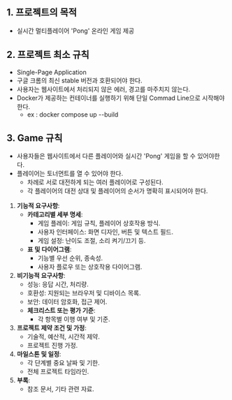 ## 1. 프로젝트의 목적
- 실시간 멀티플레이어 'Pong' 온라인 게임 제공
## 2. 프로젝트 최소 규칙
- Single-Page Application
- 구글 크롬의 최신 stable 버전과 호환되어야 한다.
- 사용자는 웹사이트에서 처리되지 않은 에러, 경고를 마주치지 않는다.
- Docker가 제공하는 컨테이너를 실행하기 위해 단일 Commad Line으로 시작해야 한다.
	- ex : docker compose up --build
## 3. Game 규칙
- 사용자들은 웹사이트에서 다른 플레이어와 실시간 'Pong' 게임을 할 수 있어야한다.
- 플레이어는 토너먼트를 열 수 있어야 한다.
	- 차례로 서로 대전하게 되는 여러 플레이어로 구성된다.
	- 각 플레이어의 대전 상대 및 플레이어의 순서가 명확히 표시되어야 한다.

1. **기능적 요구사항**:
    - **카테고리별 세부 명세**:
        - 게임 플레이: 게임 규칙, 플레이어 상호작용 방식.
        - 사용자 인터페이스: 화면 디자인, 버튼 및 텍스트 필드.
        - 게임 설정: 난이도 조절, 소리 켜기/끄기 등.
    - **표 및 다이어그램**:
        - 기능별 우선 순위, 종속성.
        - 사용자 플로우 또는 상호작용 다이어그램.
2. **비기능적 요구사항**:
    - 성능: 응답 시간, 처리량.
    - 호환성: 지원되는 브라우저 및 디바이스 목록.
    - 보안: 데이터 암호화, 접근 제어.
    - **체크리스트 또는 평가 기준**:
        - 각 항목별 이행 여부 및 기준.
3. **프로젝트 제약 조건 및 가정**:
    - 기술적, 예산적, 시간적 제약.
    - 프로젝트 진행 가정.
4. **마일스톤 및 일정**:
    - 각 단계별 중요 날짜 및 기한.
    - 전체 프로젝트 타임라인.
5. **부록**:
    - 참조 문서, 기타 관련 자료.
